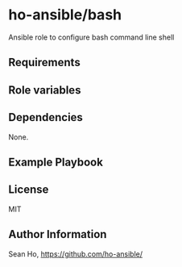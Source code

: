 # ho-ansible/bash
Ansible role to configure bash command line shell

## Requirements

## Role variables

## Dependencies
None.

## Example Playbook

## License
MIT

## Author Information
Sean Ho, https://github.com/ho-ansible/
